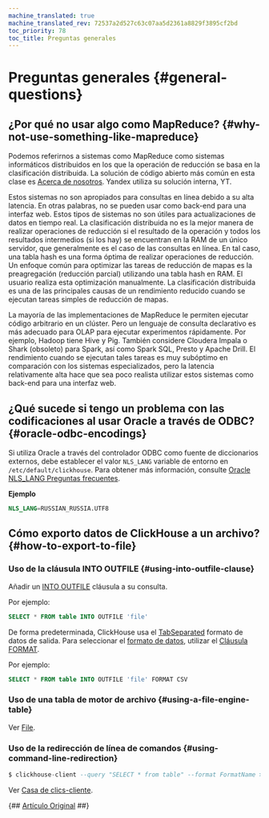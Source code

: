 ```yaml
---
machine_translated: true
machine_translated_rev: 72537a2d527c63c07aa5d2361a8829f3895cf2bd
toc_priority: 78
toc_title: Preguntas generales
---
```


# Preguntas generales {#general-questions}

## ¿Por qué no usar algo como MapReduce? {#why-not-use-something-like-mapreduce}

Podemos referirnos a sistemas como MapReduce como sistemas informáticos distribuidos en los que la operación de reducción se basa en la clasificación distribuida. La solución de código abierto más común en esta clase es [Acerca de nosotros](http://hadoop.apache.org). Yandex utiliza su solución interna, YT.

Estos sistemas no son apropiados para consultas en línea debido a su alta latencia. En otras palabras, no se pueden usar como back-end para una interfaz web. Estos tipos de sistemas no son útiles para actualizaciones de datos en tiempo real. La clasificación distribuida no es la mejor manera de realizar operaciones de reducción si el resultado de la operación y todos los resultados intermedios (si los hay) se encuentran en la RAM de un único servidor, que generalmente es el caso de las consultas en línea. En tal caso, una tabla hash es una forma óptima de realizar operaciones de reducción. Un enfoque común para optimizar las tareas de reducción de mapas es la preagregación (reducción parcial) utilizando una tabla hash en RAM. El usuario realiza esta optimización manualmente. La clasificación distribuida es una de las principales causas de un rendimiento reducido cuando se ejecutan tareas simples de reducción de mapas.

La mayoría de las implementaciones de MapReduce le permiten ejecutar código arbitrario en un clúster. Pero un lenguaje de consulta declarativo es más adecuado para OLAP para ejecutar experimentos rápidamente. Por ejemplo, Hadoop tiene Hive y Pig. También considere Cloudera Impala o Shark (obsoleto) para Spark, así como Spark SQL, Presto y Apache Drill. El rendimiento cuando se ejecutan tales tareas es muy subóptimo en comparación con los sistemas especializados, pero la latencia relativamente alta hace que sea poco realista utilizar estos sistemas como back-end para una interfaz web.

## ¿Qué sucede si tengo un problema con las codificaciones al usar Oracle a través de ODBC? {#oracle-odbc-encodings}

Si utiliza Oracle a través del controlador ODBC como fuente de diccionarios externos, debe establecer el valor `NLS_LANG` variable de entorno en `/etc/default/clickhouse`. Para obtener más información, consulte [Oracle NLS_LANG Preguntas frecuentes](https://www.oracle.com/technetwork/products/globalization/nls-lang-099431.html).

**Ejemplo**

``` sql
NLS_LANG=RUSSIAN_RUSSIA.UTF8
```

## Cómo exporto datos de ClickHouse a un archivo? {#how-to-export-to-file}

### Uso de la cláusula INTO OUTFILE {#using-into-outfile-clause}

Añadir un [INTO OUTFILE](../sql-reference/statements/select/into-outfile.md#into-outfile-clause) cláusula a su consulta.

Por ejemplo:

``` sql
SELECT * FROM table INTO OUTFILE 'file'
```

De forma predeterminada, ClickHouse usa el [TabSeparated](../interfaces/formats.md#tabseparated) formato de datos de salida. Para seleccionar el [formato de datos](../interfaces/formats.md), utilizar el [Cláusula FORMAT](../sql-reference/statements/select/format.md#format-clause).

Por ejemplo:

``` sql
SELECT * FROM table INTO OUTFILE 'file' FORMAT CSV
```

### Uso de una tabla de motor de archivo {#using-a-file-engine-table}

Ver [File](../engines/table-engines/special/file.md).

### Uso de la redirección de línea de comandos {#using-command-line-redirection}

``` sql
$ clickhouse-client --query "SELECT * from table" --format FormatName > result.txt
```

Ver [Casa de clics-cliente](../interfaces/cli.md).

{## [Artículo Original](https://clickhouse.tech/docs/en/faq/general/) ##}
